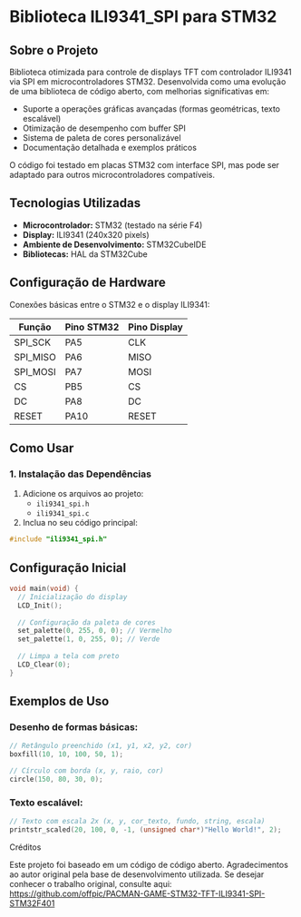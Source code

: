 # Biblioteca ILI9341_SPI para STM32

## Sobre o Projeto
Biblioteca otimizada para controle de displays TFT com controlador ILI9341 via SPI em microcontroladores STM32. Desenvolvida como uma evolução de uma biblioteca de código aberto, com melhorias significativas em:

- Suporte a operações gráficas avançadas (formas geométricas, texto escalável)
- Otimização de desempenho com buffer SPI
- Sistema de paleta de cores personalizável
- Documentação detalhada e exemplos práticos

O código foi testado em placas STM32 com interface SPI, mas pode ser adaptado para outros microcontroladores compatíveis.

## Tecnologias Utilizadas
- **Microcontrolador:** STM32 (testado na série F4)
- **Display:** ILI9341 (240x320 pixels)
- **Ambiente de Desenvolvimento:** STM32CubeIDE
- **Bibliotecas:** HAL da STM32Cube

## Configuração de Hardware
Conexões básicas entre o STM32 e o display ILI9341:

| Função      | Pino STM32  | Pino Display |
|-------------|-------------|--------------|
| SPI_SCK     | PA5         | CLK          |
| SPI_MISO    | PA6         | MISO         |
| SPI_MOSI    | PA7         | MOSI         |
| CS          | PB5         | CS           |
| DC          | PA8         | DC           |
| RESET       | PA10        | RESET        |

## Como Usar

### 1. Instalação das Dependências
1. Adicione os arquivos ao projeto:
   - `ili9341_spi.h`
   - `ili9341_spi.c`
2. Inclua no seu código principal:
```c
#include "ili9341_spi.h"
```

## Configuração Inicial

```c
void main(void) {
  // Inicialização do display
  LCD_Init();
  
  // Configuração da paleta de cores
  set_palette(0, 255, 0, 0); // Vermelho
  set_palette(1, 0, 255, 0); // Verde
  
  // Limpa a tela com preto
  LCD_Clear(0);
}
```

## Exemplos de Uso

### Desenho de formas básicas:

```c
// Retângulo preenchido (x1, y1, x2, y2, cor)
boxfill(10, 10, 100, 50, 1);

// Círculo com borda (x, y, raio, cor)
circle(150, 80, 30, 0);
```

### Texto escalável:

```c
// Texto com escala 2x (x, y, cor_texto, fundo, string, escala)
printstr_scaled(20, 100, 0, -1, (unsigned char*)"Hello World!", 2);
```
Créditos

Este projeto foi baseado em um código de código aberto. Agradecimentos ao autor original pela base de desenvolvimento utilizada. Se desejar conhecer o trabalho original, consulte aqui: https://github.com/offpic/PACMAN-GAME-STM32-TFT-ILI9341-SPI-STM32F401


